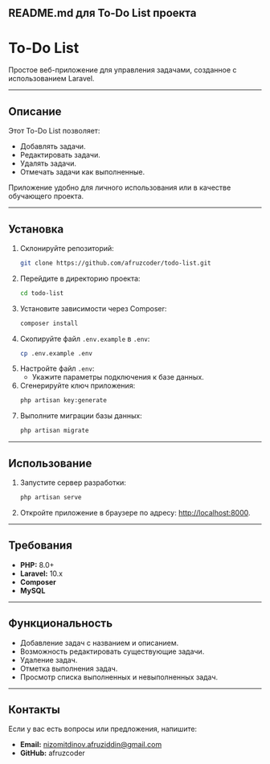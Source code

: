 ## **README.md для To-Do List проекта**

# To-Do List

Простое веб-приложение для управления задачами, созданное с использованием Laravel.

---

## Описание

Этот To-Do List позволяет:
- Добавлять задачи.
- Редактировать задачи.
- Удалять задачи.
- Отмечать задачи как выполненные.

Приложение удобно для личного использования или в качестве обучающего проекта.

---

## Установка

1. Склонируйте репозиторий:
   ```bash
   git clone https://github.com/afruzcoder/todo-list.git
   ```
2. Перейдите в директорию проекта:
   ```bash
   cd todo-list
   ```
3. Установите зависимости через Composer:
   ```bash
   composer install
   ```
4. Скопируйте файл `.env.example` в `.env`:
   ```bash
   cp .env.example .env
   ```
5. Настройте файл `.env`:
    - Укажите параметры подключения к базе данных.
6. Сгенерируйте ключ приложения:
   ```bash
   php artisan key:generate
   ```
7. Выполните миграции базы данных:
   ```bash
   php artisan migrate
   ```

---

## Использование

1. Запустите сервер разработки:
   ```bash
   php artisan serve
   ```
2. Откройте приложение в браузере по адресу:
   [http://localhost:8000](http://localhost:8000).

---

## Требования

- **PHP:** 8.0+
- **Laravel:** 10.x
- **Composer**
- **MySQL**

---

## Функциональность

- Добавление задач с названием и описанием.
- Возможность редактировать существующие задачи.
- Удаление задач.
- Отметка выполнения задач.
- Просмотр списка выполненных и невыполненных задач.

---

## Контакты

Если у вас есть вопросы или предложения, напишите:
- **Email:** nizomitdinov.afruziddin@gmail.com
- **GitHub:** afruzcoder

